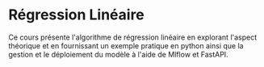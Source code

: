 # Régression Linéaire
Ce cours présente l'algorithme de régression linéaire en explorant l'aspect théorique et en fournissant un exemple pratique en python ainsi que la gestion et le déploiement du modèle à l'aide de Mlflow et FastAPI.
